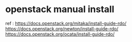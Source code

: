 # openstack manual install

ref : 
https://docs.openstack.org/mitaka/install-guide-rdo/
https://docs.openstack.org/newton/install-guide-rdo/
https://docs.openstack.org/ocata/install-guide-rdo/
